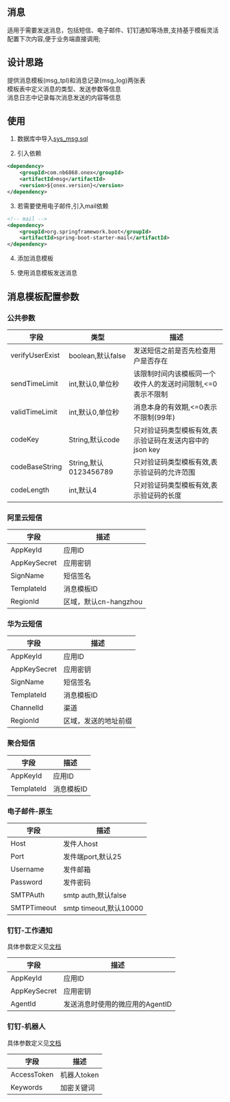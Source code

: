## 消息
适用于需要发送消息，包括短信、电子邮件、钉钉通知等场景,支持基于模板灵活配置下次内容,便于业务端直接调用;

## 设计思路
提供消息模板(msg_tpl)和消息记录(msg_log)两张表    
模板表中定义消息的类型、发送参数等信息    
消息日志中记录每次消息发送的内容等信息

## 使用
1. 数据库中导入[sys_msg.sql](../sql/sys_msg.sql)

2. 引入依赖
```xml
<dependency>
    <groupId>com.nb6868.onex</groupId>
    <artifactId>msg</artifactId>
    <version>${onex.version}</version>
</dependency>
```

3. 若需要使用电子邮件,引入mail依赖
```xml
<!-- mail -->
<dependency>
    <groupId>org.springframework.boot</groupId>
    <artifactId>spring-boot-starter-mail</artifactId>
</dependency>
```
4. 添加消息模板

5. 使用消息模板发送消息

## 消息模板配置参数
### 公共参数
| 字段 | 类型             | 描述                               |
| ---- |----------------|----------------------------------|
|verifyUserExist| boolean,默认false | 发送短信之前是否先检查用户是否存在                |
|sendTimeLimit| int,默认0,单位秒    | 该限制时间内该模板同一个收件人的发送时间限制,<=0表示不限制  |
|validTimeLimit| int,默认0,单位秒    | 消息本身的有效期,<=0表示不限制(99年)           |
|codeKey| String,默认code  | 只对验证码类型模板有效,表示验证码在发送内容中的json key |
|codeBaseString| String,默认0123456789 | 只对验证码类型模板有效,表示验证码的允许范围           |
|codeLength| int,默认4        | 只对验证码类型模板有效,表示验证码的长度             |

### 阿里云短信
| 字段 | 描述   |
| ---- |------|
| AppKeyId | 应用ID |
| AppKeySecret | 应用密钥 |
| SignName | 短信签名 |
| TemplateId | 消息模板ID   |
| RegionId | 区域，默认cn-hangzhou   |

### 华为云短信
| 字段 | 描述         |
| ---- |------------|
| AppKeyId | 应用ID       |
| AppKeySecret | 应用密钥       |
| SignName | 短信签名       |
| TemplateId | 消息模板ID     |
| ChannelId | 渠道         |
| RegionId | 区域，发送的地址前缀 |

### 聚合短信
| 字段 | 描述         |
| ---- |------------|
| AppKeyId | 应用ID       |
| TemplateId | 消息模板ID     |

### 电子邮件-原生
| 字段          | 描述                   |
|-------------|----------------------|
| Host        | 发件人host              |
| Port        | 发件端port,默认25         |
| Username    | 发件邮箱                 |
| Password    | 发件密码                 |
| SMTPAuth    | smtp auth,默认false    |
| SMTPTimeout | smtp timeout,默认10000 |

### 钉钉-工作通知
具体参数定义见[文档](https://open.dingtalk.com/document/orgapp-server/asynchronous-sending-of-enterprise-session-messages)

| 字段 | 描述           |
| ---- |--------------|
| AppKeyId | 应用ID      |
| AppKeySecret | 应用密钥 |
| AgentId | 发送消息时使用的微应用的AgentID |

### 钉钉-机器人
具体参数定义见[文档](https://developers.dingtalk.com/document/robots/custom-robot-access)

| 字段          | 描述           |
|-------------|--------------|
| AccessToken | 机器人token      |
| Keywords    | 加密关键词 |

